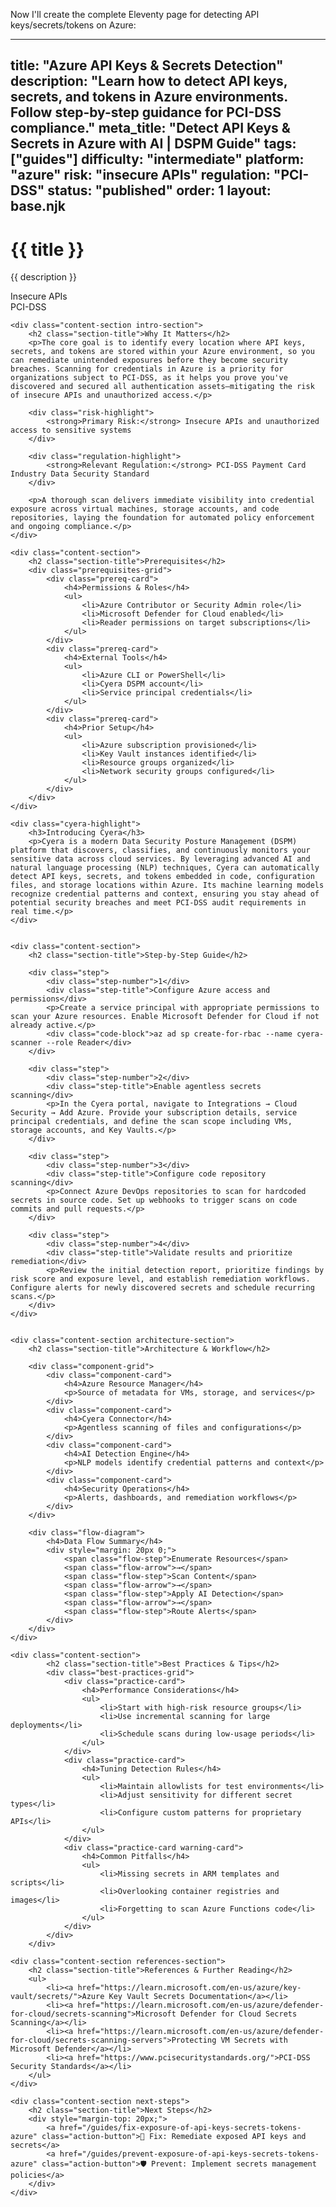 Now I'll create the complete Eleventy page for detecting API keys/secrets/tokens on Azure:

---
title: "Azure API Keys & Secrets Detection"
description: "Learn how to detect API keys, secrets, and tokens in Azure environments. Follow step-by-step guidance for PCI-DSS compliance."
meta_title: "Detect API Keys & Secrets in Azure with AI | DSPM Guide"
tags: ["guides"]
difficulty: "intermediate"
platform: "azure"
risk: "insecure APIs"
regulation: "PCI-DSS"
status: "published"
order: 1
layout: base.njk
---

<div class="container">
    <div class="header">
        <h1>{{ title }}</h1>
        <p>{{ description }}</p>
        <div class="badge">Insecure APIs</div>
        <div class="badge regulation">PCI-DSS</div>
    </div>

    <div class="content-section intro-section">
        <h2 class="section-title">Why It Matters</h2>
        <p>The core goal is to identify every location where API keys, secrets, and tokens are stored within your Azure environment, so you can remediate unintended exposures before they become security breaches. Scanning for credentials in Azure is a priority for organizations subject to PCI-DSS, as it helps you prove you've discovered and secured all authentication assets—mitigating the risk of insecure APIs and unauthorized access.</p>
        
        <div class="risk-highlight">
            <strong>Primary Risk:</strong> Insecure APIs and unauthorized access to sensitive systems
        </div>
        
        <div class="regulation-highlight">
            <strong>Relevant Regulation:</strong> PCI-DSS Payment Card Industry Data Security Standard
        </div>
        
        <p>A thorough scan delivers immediate visibility into credential exposure across virtual machines, storage accounts, and code repositories, laying the foundation for automated policy enforcement and ongoing compliance.</p>
    </div>

    <div class="content-section">
        <h2 class="section-title">Prerequisites</h2>
        <div class="prerequisites-grid">
            <div class="prereq-card">
                <h4>Permissions & Roles</h4>
                <ul>
                    <li>Azure Contributor or Security Admin role</li>
                    <li>Microsoft Defender for Cloud enabled</li>
                    <li>Reader permissions on target subscriptions</li>
                </ul>
            </div>
            <div class="prereq-card">
                <h4>External Tools</h4>
                <ul>
                    <li>Azure CLI or PowerShell</li>
                    <li>Cyera DSPM account</li>
                    <li>Service principal credentials</li>
                </ul>
            </div>
            <div class="prereq-card">
                <h4>Prior Setup</h4>
                <ul>
                    <li>Azure subscription provisioned</li>
                    <li>Key Vault instances identified</li>
                    <li>Resource groups organized</li>
                    <li>Network security groups configured</li>
                </ul>
            </div>
        </div>
    </div>
	
    <div class="cyera-highlight">
        <h3>Introducing Cyera</h3>
        <p>Cyera is a modern Data Security Posture Management (DSPM) platform that discovers, classifies, and continuously monitors your sensitive data across cloud services. By leveraging advanced AI and natural language processing (NLP) techniques, Cyera can automatically detect API keys, secrets, and tokens embedded in code, configuration files, and storage locations within Azure. Its machine learning models recognize credential patterns and context, ensuring you stay ahead of potential security breaches and meet PCI-DSS audit requirements in real time.</p>
    </div>
	

    <div class="content-section">
        <h2 class="section-title">Step-by-Step Guide</h2>
        
        <div class="step">
            <div class="step-number">1</div>
            <div class="step-title">Configure Azure access and permissions</div>
            <p>Create a service principal with appropriate permissions to scan your Azure resources. Enable Microsoft Defender for Cloud if not already active.</p>
            <div class="code-block">az ad sp create-for-rbac --name cyera-scanner --role Reader</div>
        </div>

        <div class="step">
            <div class="step-number">2</div>
            <div class="step-title">Enable agentless secrets scanning</div>
            <p>In the Cyera portal, navigate to Integrations → Cloud Security → Add Azure. Provide your subscription details, service principal credentials, and define the scan scope including VMs, storage accounts, and Key Vaults.</p>
        </div>

        <div class="step">
            <div class="step-number">3</div>
            <div class="step-title">Configure code repository scanning</div>
            <p>Connect Azure DevOps repositories to scan for hardcoded secrets in source code. Set up webhooks to trigger scans on code commits and pull requests.</p>
        </div>

        <div class="step">
            <div class="step-number">4</div>
            <div class="step-title">Validate results and prioritize remediation</div>
            <p>Review the initial detection report, prioritize findings by risk score and exposure level, and establish remediation workflows. Configure alerts for newly discovered secrets and schedule recurring scans.</p>
        </div>
    </div>


    <div class="content-section architecture-section">
        <h2 class="section-title">Architecture & Workflow</h2>
        
        <div class="component-grid">
            <div class="component-card">
                <h4>Azure Resource Manager</h4>
                <p>Source of metadata for VMs, storage, and services</p>
            </div>
            <div class="component-card">
                <h4>Cyera Connector</h4>
                <p>Agentless scanning of files and configurations</p>
            </div>
            <div class="component-card">
                <h4>AI Detection Engine</h4>
                <p>NLP models identify credential patterns and context</p>
            </div>
            <div class="component-card">
                <h4>Security Operations</h4>
                <p>Alerts, dashboards, and remediation workflows</p>
            </div>
        </div>

        <div class="flow-diagram">
            <h4>Data Flow Summary</h4>
            <div style="margin: 20px 0;">
                <span class="flow-step">Enumerate Resources</span>
                <span class="flow-arrow">→</span>
                <span class="flow-step">Scan Content</span>
                <span class="flow-arrow">→</span>
                <span class="flow-step">Apply AI Detection</span>
                <span class="flow-arrow">→</span>
                <span class="flow-step">Route Alerts</span>
            </div>
        </div>
    </div>

	<div class="content-section">
	        <h2 class="section-title">Best Practices & Tips</h2>
	        <div class="best-practices-grid">
	            <div class="practice-card">
	                <h4>Performance Considerations</h4>
	                <ul>
	                    <li>Start with high-risk resource groups</li>
	                    <li>Use incremental scanning for large deployments</li>
	                    <li>Schedule scans during low-usage periods</li>
	                </ul>
	            </div>
	            <div class="practice-card">
	                <h4>Tuning Detection Rules</h4>
	                <ul>
	                    <li>Maintain allowlists for test environments</li>
	                    <li>Adjust sensitivity for different secret types</li>
	                    <li>Configure custom patterns for proprietary APIs</li>
	                </ul>
	            </div>
	            <div class="practice-card warning-card">
	                <h4>Common Pitfalls</h4>
	                <ul>
	                    <li>Missing secrets in ARM templates and scripts</li>
	                    <li>Overlooking container registries and images</li>
	                    <li>Forgetting to scan Azure Functions code</li>
	                </ul>
	            </div>
	        </div>
	    </div>

    <div class="content-section references-section">
        <h2 class="section-title">References & Further Reading</h2>
        <ul>
            <li><a href="https://learn.microsoft.com/en-us/azure/key-vault/secrets/">Azure Key Vault Secrets Documentation</a></li>
            <li><a href="https://learn.microsoft.com/en-us/azure/defender-for-cloud/secrets-scanning">Microsoft Defender for Cloud Secrets Scanning</a></li>
            <li><a href="https://learn.microsoft.com/en-us/azure/defender-for-cloud/secrets-scanning-servers">Protecting VM Secrets with Microsoft Defender</a></li>
            <li><a href="https://www.pcisecuritystandards.org/">PCI-DSS Security Standards</a></li>
        </ul>
    </div>

    <div class="content-section next-steps">
        <h2 class="section-title">Next Steps</h2>
        <div style="margin-top: 20px;">
            <a href="/guides/fix-exposure-of-api-keys-secrets-tokens-azure" class="action-button">🔧 Fix: Remediate exposed API keys and secrets</a>
            <a href="/guides/prevent-exposure-of-api-keys-secrets-tokens-azure" class="action-button">🛡️ Prevent: Implement secrets management policies</a>
        </div>
    </div>
</div>